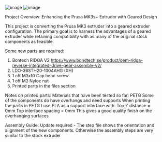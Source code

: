 ![image](https://github.com/WillJohns0n/Prusa-MK3-Geared-Extruder/assets/102843074/5130c6be-5854-481b-8fc8-9ba6e8feb844)  ![image](https://github.com/WillJohns0n/Prusa-MK3-Geared-Extruder/assets/102843074/8dcf0edf-5c90-4481-bc36-f6bf2c360ad7)



Project Overview: Enhancing the Prusa MK3s+ Extruder with Geared Design

This project is converting the Prusa MK3 extruder into a geared extruder configuration. The primary goal is to harness the advantages of a geared extruder while retaining compatibility with as many of the original stock components as feasible. 

Some new parts are required:
1) Bontech RIDGA V2 https://www.bondtech.se/product/oem-ridga-reverse-integrated-drive-gear-assembly-v2/
2) LDO-36STH20-1004AHG (XH)
3) 1 off M3x10 Cap head screw
4) 1 off M3 Nyloc nut
5) Printed parts in the files section

Notes on printed parts:
Materials that have been tested so far: PETG
Some of the components do have overhangs and need supports
When printing the parts in PETG I use PLA as a support interface with:
Top Z distance = 0mm
Top interface spacing = 0mm
This gives a good quality finish on the overhanging surfaces

Assembly Guide:
Update required - The step file shows the orientation and alignment of the new components. Otherwise the assembly steps are very similar to the stock extruder

